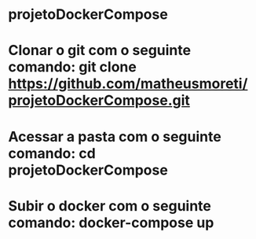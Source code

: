 # projetoDockerCompose
# Clonar o git com o seguinte comando: git clone https://github.com/matheusmoreti/projetoDockerCompose.git
# Acessar a pasta com o seguinte comando: cd projetoDockerCompose
# Subir o docker com o seguinte comando: docker-compose up

